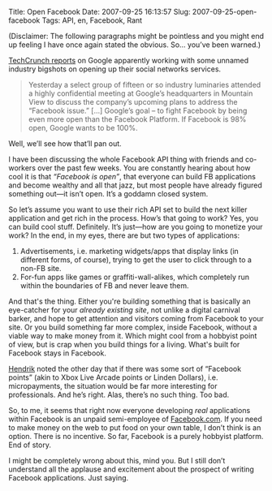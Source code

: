 Title: Open Facebook
Date: 2007-09-25 16:13:57
Slug: 2007-09-25-open-facebook
Tags: API, en, Facebook, Rant


(Disclaimer: The following paragraphs might be pointless and you might end up
feeling I have once again stated the obvious. So… you’ve been warned.)

[TechCrunch reports][1] on Google apparently working with some unnamed
industry bigshots on opening up their social networks services.

> Yesterday a select group of fifteen or so industry luminaries attended a
highly confidential meeting at Google’s headquarters in Mountain View to
discuss the company’s upcoming plans to address the “Facebook issue.” […]
Google’s goal – to fight Facebook by being even more open than the Facebook
Platform. If Facebook is 98% open, Google wants to be 100%.

Well, we’ll see how that’ll pan out.

I have been discussing the whole Facebook API thing with friends and co-
workers over the past few weeks. You are constantly hearing about how cool it
is that _“Facebook is open”_, that everyone can build FB applications and
become wealthy and all that jazz, but most people have already figured
something out—it isn’t open. It’s a goddamn closed system.

So let’s assume you want to use their rich API set to build the next killer
application and get rich in the process. How’s that going to work? Yes, you
can build cool stuff. Definitely. It’s just—how are you going to monetize your
work? In the end, in my eyes, there are but two types of applications:

  1. Advertisements, i.e. marketing widgets/apps that display links (in different forms, of course), trying to get the user to click through to a non-FB site.
  2. For-fun apps like games or graffiti-wall-alikes, which completely run within the boundaries of FB and never leave them.

And that's the thing. Either you're building something that is basically an
eye-catcher for your _already existing site_, not unlike a digital carnival
barker, and hope to get attention and visitors coming from Facebook to your
site. Or you build something far more complex, inside Facebook, without a
viable way to make money from it. Which might cool from a hobbyist point of
view, but is crap when you build things for a living. What's built for
Facebook stays in Facebook.

[Hendrik][2] noted the other day that if there was some sort of “Facebook
points” (akin to Xbox Live Arcade points or Linden Dollars), i.e.
micropayments, the situation would be far more interesting for professionals.
And he’s right. Alas, there’s no such thing. Too bad.

So, to me, it seems that right now everyone developing _real_ applications
within Facebook is an unpaid semi-employee of [Facebook.com][3]. If you need
to make money on the web to put food on your own table, I don’t think is an
option. There is no incentive. So far, Facebook is a purely hobbyist platform.
End of story.

I might be completely wrong about this, mind you. But I still don’t understand
all the applause and excitement about the prospect of writing Facebook
applications. Just saying.

   [1]: http://www.techcrunch.com/2007/09/21/google-to-out-open-facebook-on-november-5/
   [2]: http://mornography.de/
   [3]: http://Facebook.com
